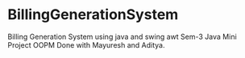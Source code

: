 # BillingGenerationSystem
Billing Generation System using java and swing awt
Sem-3 Java Mini Project OOPM
Done with Mayuresh and Aditya.